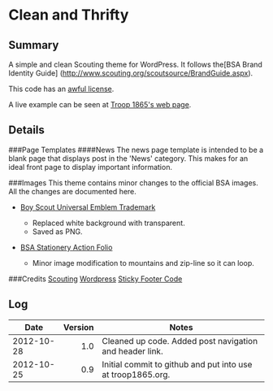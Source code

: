 Clean and Thrifty
=================
Summary
-------
A simple and clean Scouting theme for WordPress. It follows the[BSA Brand Identity Guide]
(http://www.scouting.org/scoutsource/BrandGuide.aspx).

This code has an [awful license](http://geekwagon.net/ufl/license.txt).

A live example can be seen at [Troop 1865's web page](http://troop1865.org).

Details
-------
###Page Templates
####News
The news page template is intended to be a blank page that displays post in the 'News' category.
This makes for an ideal front page to display important information.

###Images
This theme contains minor changes to the official BSA images. All the changes are documented here.

* [Boy Scout Universal Emblem Trademark](http://www.scouting.org/filestore/marketing/Brand/BSA_Black.jpg)
    * Replaced white background with transparent.
    * Saved as PNG.

* [BSA Stationery Action Folio](http://www.scouting.org/filestore/marketing/images/ActionFolio_blue.png)
    * Minor image modification to mountains and zip-line so it can loop.

###Credits
[Scouting](http://www.scouting.org)
[Wordpress](http://wordpress.org)
[Sticky Footer Code](http://www.cssstickyfooter.com/using-sticky-footer-code.html)


Log
---
| Date       | Version | Notes                                                       |
|------------|--------:|-------------------------------------------------------------|
| 2012-10-28 | 1.0     | Cleaned up code. Added post navigation and header link.     |
| 2012-10-25 | 0.9     | Initial commit to github and put into use at troop1865.org. |